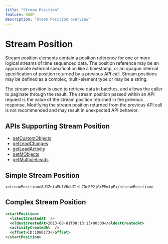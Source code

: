 ```yaml
---
title: "Stream Position"
feature: SOAP
description: "Steam Position overview"
---
```


# Stream Position

Stream position elements contain a position reference for one or more logical streams of time sequenced data. The position reference may be an approximate external specification like a timestamp, or an opaque internal specification of position returned by a previous API call. Stream positions may be defined as a complex, multi-element type or may be a string.

The stream position is used to retrieve data in batches, and allows the caller to paginate through the result. The stream position passed within an API request is the value of the stream position returned in the previous response. Modifying the stream position returned from the previous API call is not recommended and may result in unexpected API behavior.

## APIs Supporting Stream Position

- [getCustomObjects](getcustomobjects.md)
- [getLeadChanges](getleadchanges.md)
- [getLeadActivity](getleadactivity.md)
- [getMObjects](getmobjects.md)
- [getMultipleLeads](getmultipleleads.md)

## Simple Stream Position

```
<streamPosition>8UJZetaMb1V6uUZl+L7DcPP2jG+PMmtpF</streamPosition>
```

## Complex Stream Position

```xml
<startPosition>
  <latestCreatedAt  />
  <oldestCreatedAt>2013-08-01T00:13:13+00:00</oldestCreatedAt>
  <activityCreatedAt  />
  <offset>ID:1086173</offset>
</startPosition>
```
